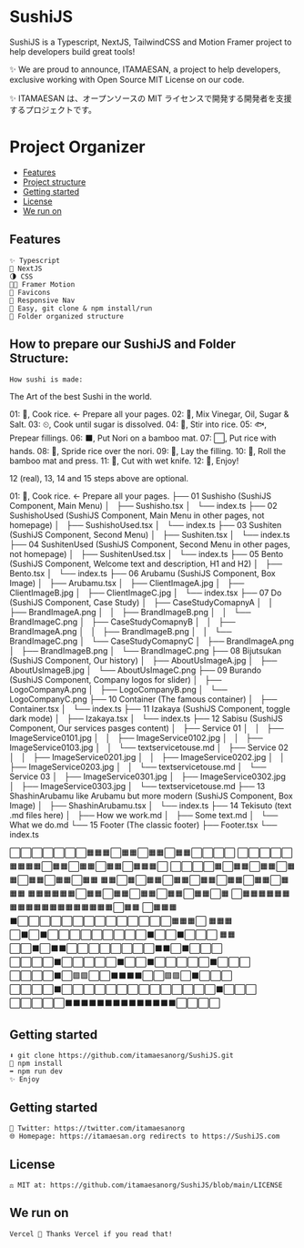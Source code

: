 # SushiJS

SushiJS is a Typescript, NextJS, TailwindCSS and Motion Framer project to help developers build great tools!

✨ We are proud to announce, ITAMAESAN, a project to help developers, exclusive working with Open Source MIT License on our code.

✨ ITAMAESAN は、オープンソースの MIT ライセンスで開発する開発者を支援するプロジェクトです。

# Project Organizer

- [Features](#features)
- [Project structure](#project-structure)
- [Getting started](#getting-started)
- [License](#license)
- [We run on](#we-run-on)

## Features

    ✨ Typescript
    📘 NextJS
    🌗 CSS
    😶‍🌫️ Framer Motion
    🦄 Favicons
    📱 Responsive Nav
    🍱 Easy, git clone & npm install/run
    🎉 Folder organized structure

## How to prepare our SushiJS and Folder Structure:

    How sushi is made:
The Art of the best Sushi in the world.

01: 🍚, Cook rice. <- Prepare all your pages.
02: 🧂, Mix Vinegar, Oil, Sugar & Salt.
03: ⏲,  Cook until sugar is dissolved.
04: 🥣, Stir into rice.
05: 🐟, Prepear fillings.
06: ⬛️, Put Nori on a bamboo mat.
07: ⬜️, Put rice with hands.
08: 🔲, Spride rice over the nori.
09: 🥓, Lay the filling.
10: 🎋, Roll the bamboo mat and press.
11: 🔪, Cut with wet knife.
12: 🍣, Enjoy!

12 (real), 13, 14 and 15 steps above are optional.

01: 🍚, Cook rice. <- Prepare all your pages.
├── 01 Sushisho (SushiJS Component, Main Menu)
│   ├── Sushisho.tsx
│   └── index.ts
├── 02 SushishoUsed (SushiJS Component, Main Menu in other pages, not homepage)
│   ├── SushishoUsed.tsx
│   └── index.ts
├── 03 Sushiten (SushiJS Component, Second Menu)
│   ├── Sushiten.tsx
│   └── index.ts
├── 04 SushitenUsed (SushiJS Component, Second Menu in other pages, not homepage)
│   ├── SushitenUsed.tsx
│   └── index.ts
├── 05 Bento (SushiJS Component, Welcome text and description, H1 and H2)
│   ├── Bento.tsx
│   └── index.ts
├── 06 Arubamu (SushiJS Component, Box Image)
│   ├── Arubamu.tsx
│   ├── ClientImageA.jpg
│   ├── ClientImageB.jpg
│   ├── ClientImageC.jpg
│   └── index.tsx
├── 07 Do (SushiJS Component, Case Study)
│   ├── CaseStudyComapnyA
│   │   ├── BrandImageA.png
│   │   ├── BrandImageB.png
│   │   └── BrandImageC.png
│   ├── CaseStudyComapnyB
│   │   ├── BrandImageA.png
│   │   ├── BrandImageB.png
│   │   └── BrandImageC.png
│   └── CaseStudyComapnyC
│       ├── BrandImageA.png
│       ├── BrandImageB.png
│       └── BrandImageC.png
├── 08 Bijutsukan (SushiJS Component, Our history)
│   ├── AboutUsImageA.jpg
│   ├── AboutUsImageB.jpg
│   └── AboutUsImageC.png
├── 09 Burando (SushiJS Component, Company logos for slider)
│   ├── LogoCompanyA.png
│   ├── LogoCompanyB.png
│   └── LogoCompanyC.png
├── 10 Container (The famous container)
│   ├── Container.tsx
│   └── index.ts
├── 11 Izakaya (SushiJS Component, toggle dark mode)
│   ├── Izakaya.tsx
│   └── index.ts
├── 12 Sabisu (SushiJS Component, Our services pasges content)
│   ├── Service 01
│   │   ├── ImageService0101.jpg
│   │   ├── ImageService0102.jpg
│   │   ├── ImageService0103.jpg
│   │   └── textservicetouse.md
│   ├── Service 02
│   │   ├── ImageService0201.jpg
│   │   ├── ImageService0202.jpg
│   │   ├── ImageService0203.jpg
│   │   └── textservicetouse.md
│   └── Service 03
│       ├── ImageService0301.jpg
│       ├── ImageService0302.jpg
│       ├── ImageService0303.jpg
│       └── textservicetouse.md
├── 13 ShashinArubamu like Arubamu but more modern (SushiJS Component, Box Image)
│   ├── ShashinArubamu.tsx
│   └── index.ts
├── 14 Tekisuto (text .md files here)
│   ├── How we work.md
│   ├── Some text.md
│   └── What we do.md
└── 15 Footer (The classic footer)
    ├── Footer.tsx
    └── index.ts

⬜⬜⬜⬜⬜⬜⬜🟧🟧🟧⬜🟧🟧⬜🟧🟧⬜🟧🟧⬜⬜⬜⬜
⬜⬜⬜⬜⬜🟧🟧🟧🟧⬜🟧🟧⬜🟧🟧⬜🟧🟧⬜🟧🟧🟧⬜
⬜⬜⬜⬜🟧⬜🟧🟧⬜🟧🟧⬜🟧🟧⬜🟧🟧⬜🟧🟧⬜🟧🟧
🟧🟧⬜🟧⬜🟧🟧⬜🟧🟧⬜🟧🟧⬜🟧🟧⬜🟧🟧⬜🟧🟧🟧
🟧🟧🟧🟧🟧🟧⬜🟧🟧⬜🟧🟧⬜🟧🟧⬜🟧🟧⬜🟧🟧⬜🟧
⬜🟧🟧🟧🟧🟧🟧🟧🟧🟧🟧🟧🟧🟧🟧🟧🟧🟧🟧🟧⬜🟧🟧
⬜🟧🟧🟧⬛⬜⬜⬜⬜⬜⬜⬜⬜⬜⬜⬜⬜⬜⬜🟧🟧🟧⬜
🟧🟧🟧⬜⬛⬜⬛⬜⬜⬜⬜⬜⬜⬜⬜⬜⬛⬜⬜⬛⬜⬜⬜
🟧🟧⬜⬜⬛⬜⬛⬛⬜⬜⬜⬜⬜⬜⬜⬜⬛⬛⬜⬛⬜⬜⬜
⬜⬜⬜⬜⬛⬜⬜⬜⬜⬜⬛⬜⬜⬛⬜⬜⬜⬜⬜⬛⬜⬜⬜
⬜⬜⬜⬜⬛⬜🟪🟪⬜⬜⬛⬛⬛⬛⬜⬜🟪🟪⬜⬛⬜⬜⬜
⬜⬜⬜⬜⬛⬜⬜⬜⬜⬜⬜⬜⬜⬜⬜⬜⬜⬜⬜⬛⬜⬜⬜
⬜⬜⬜⬜⬜⬛⬛⬛⬛⬛⬛⬛⬛⬛⬛⬛⬛⬛⬛⬜⬜⬜⬜

## Getting started

    ⬇️ git clone https://github.com/itamaesanorg/SushiJS.git
    🔄 npm install
    ➡️ npm run dev
    ✨ Enjoy

## Getting started

    🐣 Twitter: https://twitter.com/itamaesanorg
    🌐 Homepage: https://itamaesan.org redirects to https://SushiJS.com

## License

    ⚖️ MIT at: https://github.com/itamaesanorg/SushiJS/blob/main/LICENSE

## We run on

    Vercel 🍣 Thanks Vercel if you read that!
